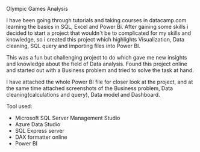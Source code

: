 Olympic Games Analysis

I have been going through tutorials and taking courses in datacamp.com learning the basics in SQL, Excel and Power Bi. After gaining some skills i decided to start a project that wouldn`t be to complicated for my skills and knowledge, so i created this project which highlights Visualization, Data cleaning, SQL query and importing files into Power BI.

This was a fun but challenging project to do which gave me new insights and knowledge about the field of Data analysis.
Found this project online and started out with a Business problem and tried to solve the task at hand.

I have attached the whole Power BI file for closer look at the project, and at the same time attached screenshots of the Business problem, Data cleaning(calculations and query), Data model and Dashboard.

Tool used: 
- Microsoft SQL Server Management Studio
- Azure Data Studio
- SQL Express server
- DAX formatter online
- Power BI
